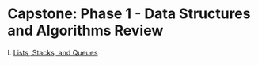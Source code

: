 # Capstone: Phase 1 - Data Structures and Algorithms Review
I. [Lists, Stacks, and Queues](./topic-0-lists-stacks-queues/)